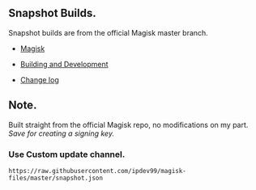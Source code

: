## Snapshot Builds.

Snapshot builds are from the official Magisk master branch.

- [Magisk](https://github.com/topjohnwu/Magisk)

- [Building and Development](https://github.com/topjohnwu/Magisk#building-and-development)

- [Change log](https://github.com/topjohnwu/Magisk/commits/master)

## Note.

Built straight from the official Magisk repo, no modifications on my part.<br>
_Save for creating a signing key._

### Use Custom update channel.

`https://raw.githubusercontent.com/ipdev99/magisk-files/master/snapshot.json`
